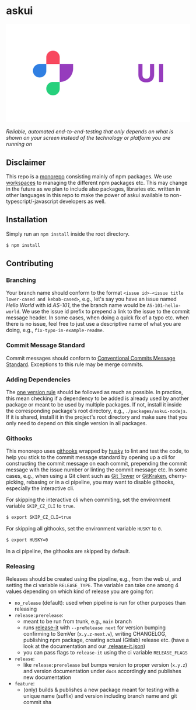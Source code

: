 # askui


![askui logo](./docs/static/img/askui_logo-horizontal_negative_rgb.svg)

*Reliable, automated end-to-end-testing that only depends on what is shown on your screen instead of the technology or platform you are running on*

## Disclaimer

This repo is a [monorepo](https://en.wikipedia.org/wiki/Monorepo#:~:text=In%20version%20control%20systems%2C%20a,as%20a%20'shared%20codebase'.) consisting mainly of npm packages. We use [workspaces](https://docs.npmjs.com/cli/v7/using-npm/workspaces) to managing the different npm packages etc. This may change in the future as we plan to include also packages, libraries etc. written in other languages in this repo to make the power of askui available to non-typescript/-javascript developers as well.

## Installation

Simply run an `npm install` inside the root directory.

```sh
$ npm install
```

## Contributing

### Branching

Your branch name should conform to the format `<issue id>-<issue title lower-cased and kebab-cased>`, e.g., let's say you have an issue named *Hello World* with id *AS-101*, the the branch name would be `AS-101-hello-world`. We use the issue id prefix to prepend a link to the issue to the commit message header. In some cases, when doing a quick fix of a typo etc. when there is no issue, feel free to just use a descriptive name of what you are doing, e.g., `fix-typo-in-example-readme`.

### Commit Message Standard

Commit messages should conform to [Conventional Commits Message Standard](https://www.conventionalcommits.org/en/v1.0.0/). Exceptions to this rule may be merge commits.

### Adding Dependencies

The [one version rule](https://opensource.google/documentation/reference/thirdparty/oneversion#:~:text=There%20may%20only%20be%20one,several%20reasons%20for%20this%20restriction.) should be followed as much as possible. In practice, this mean checking if a dependency to be added is already used by another package or meant to be used by multiple packages. If not, install it inside the corresponding package's root directory, e.g., `./packages/askui-nodejs`. If it is shared, install it in the project's root directory and make sure that you only need to depend on this single version in all packages. 

### Githooks

This monorepo uses [githooks](https://git-scm.com/docs/githooks) wrapped by [husky](https://github.com/typicode/husky) to lint and test the code, to help you stick to the commit message standard by opening up a cli for constructing the commit message on each commit, prepending the commit message with the issue number or linting the commit message etc. In some cases, e.g., when using a Git client such as [Git Tower](https://www.git-tower.com/) or [GitKraken](https://www.gitkraken.com/), cherry-picking, rebasing or in a ci pipeline, you may want to disable githooks, especially the interactive cli.

For skipping the interactive cli when commiting, set the environment variable `SKIP_CZ_CLI` to `true`.
```sh
$ export SKIP_CZ_CLI=true
```

For skipping all githooks, set the environment variable `HUSKY` to `0`.
```sh
$ export HUSKY=0
```

In a ci pipeline, the githooks are skipped by default.

### Releasing

Releases should be created using the pipeline, e.g., from the web ui, and setting the ci variable `RELEASE_TYPE`. The variable can take one among 4 values depending on which kind of release you are going for:

- `no_release` (default): used when pipeline is run for other purposes than releasing 
- `release:prerelease`:
  - meant to be run from trunk, e.g., `main` branch
  - runs [release-it](https://github.com/release-it/release-it) with `--preRelease next` for version bumping confirming to SemVer (`x.y.z-next.w`), writing CHANGELOG, publishing npm package, creating actual (Gitlab) release etc. (have a look at the documentation and our [.release-it.json](./.release-it.json))
  - you can pass flags to `release-it` using the ci variable `RELEASE_FLAGS`
- `release`:
  - like `release:prerelease` but bumps version to proper version (`x.y.z`) and version documentation under `docs` accordingly and publishes new documentation
- `feature`:
  - (only) builds & publishes a new package meant for testing with a unique name (suffix) and version including branch name and git commit sha
